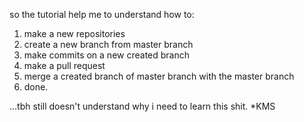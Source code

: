 so the tutorial help me to understand how to:
  1. make a new repositories
  2. create a new branch from master branch
  3. make commits on a new created branch
  4. make a pull request
  5. merge a created branch of master branch with the master branch
  6. done.
  
...tbh still doesn't understand why i need to learn this shit. *KMS

